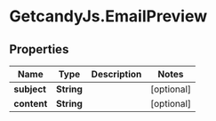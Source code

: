 # GetcandyJs.EmailPreview

## Properties

Name | Type | Description | Notes
------------ | ------------- | ------------- | -------------
**subject** | **String** |  | [optional] 
**content** | **String** |  | [optional] 


